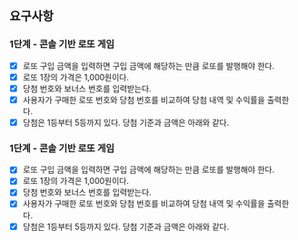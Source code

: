 ## 요구사항
### 1단계 - 콘솔 기반 로또 게임
- [X] 로또 구입 금액을 입력하면 구입 금액에 해당하는 만큼 로또를 발행해야 한다.
- [X] 로또 1장의 가격은 1,000원이다.
- [X] 당첨 번호와 보너스 번호를 입력받는다.
- [X] 사용자가 구매한 로또 번호와 당첨 번호를 비교하여 당첨 내역 및 수익률을 출력한다.
- [X] 당첨은 1등부터 5등까지 있다. 당첨 기준과 금액은 아래와 같다.

### 1단계 - 콘솔 기반 로또 게임
- [X] 로또 구입 금액을 입력하면 구입 금액에 해당하는 만큼 로또를 발행해야 한다.
- [X] 로또 1장의 가격은 1,000원이다.
- [X] 당첨 번호와 보너스 번호를 입력받는다.
- [X] 사용자가 구매한 로또 번호와 당첨 번호를 비교하여 당첨 내역 및 수익률을 출력한다.
- [X] 당첨은 1등부터 5등까지 있다. 당첨 기준과 금액은 아래와 같다.